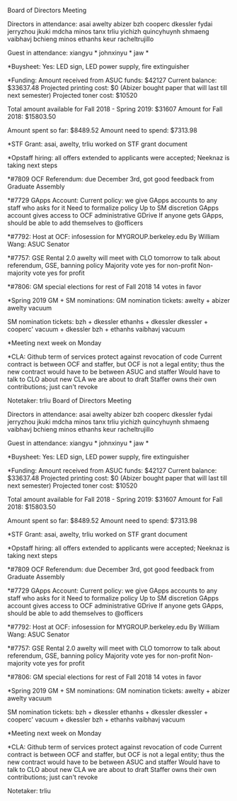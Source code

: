 Board of Directors Meeting

Directors in attendance:
asai
awelty
abizer
bzh
cooperc
dkessler
fydai
jerryzhou
jkuki
mdcha
minos
tanx
trliu
yichizh
quincyhuynh
shmaeng
vaibhavj
bchieng
minos
ethanhs
keur
racheltrujillo

Guest in attendance:
xiangyu *
johnxinyu *
jaw *

*Buysheet:
Yes: LED sign, LED power supply, fire extinguisher

*Funding:
Amount received from ASUC funds: $42127
Current balance: $33637.48
Projected printing cost: $0 (Abizer bought paper that will last till next semester)
Projected toner cost: $10520

Total amount available for Fall 2018 - Spring 2019: $31607
Amount for Fall 2018: $15803.50

Amount spent so far: $8489.52
Amount need to spend: $7313.98


*STF Grant: asai, awelty, trliu worked on STF grant document


*Opstaff hiring: all offers extended to applicants were accepted; Neeknaz is taking next steps


*#7809 OCF Referendum: due December 3rd, got good feedback from Graduate Assembly


*#7729 GApps Account:
Current policy: we give GApps accounts to any staff who asks for it
Need to formalize policy
Up to SM discretion
GApps account gives access to OCF administrative GDrive
If anyone gets GApps, should be able to add themselves to @officers


*#7792: Host at OCF: infosession for MYGROUP.berkeley.edu
By William Wang: ASUC Senator


*#7757: GSE Rental 2.0
awelty will meet with CLO tomorrow to talk about referendum, GSE, banning policy
Majority vote yes for non-profit
Non-majority vote yes for profit


*#7806: GM special elections for rest of Fall 2018
14 votes in favor


*Spring 2019 GM + SM nominations:
GM nomination tickets:
awelty + abizer
awelty
vacuum

SM nomination tickets:
bzh + dkessler
ethanhs + dkessler
dkessler + cooperc'
vacuum + dkessler
bzh + ethanhs
vaibhavj
vacuum


*Meeting next week on Monday


*CLA:
Github term of services protect against revocation of code
Current contract is between OCF and staffer, but OCF is not a legal entity; thus the new contract would have to be between ASUC and staffer
Would have to talk to CLO about new CLA we are about to draft
Staffer owns their own contributions; just can't revoke


Notetaker: trliu
Board of Directors Meeting

Directors in attendance:
asai
awelty
abizer
bzh
cooperc
dkessler
fydai
jerryzhou
jkuki
mdcha
minos
tanx
trliu
yichizh
quincyhuynh
shmaeng
vaibhavj
bchieng
minos
ethanhs
keur
racheltrujillo

Guest in attendance:
xiangyu *
johnxinyu *
jaw *

*Buysheet:
Yes: LED sign, LED power supply, fire extinguisher

*Funding:
Amount received from ASUC funds: $42127
Current balance: $33637.48
Projected printing cost: $0 (Abizer bought paper that will last till next semester)
Projected toner cost: $10520

Total amount available for Fall 2018 - Spring 2019: $31607
Amount for Fall 2018: $15803.50

Amount spent so far: $8489.52
Amount need to spend: $7313.98


*STF Grant: asai, awelty, trliu worked on STF grant document


*Opstaff hiring: all offers extended to applicants were accepted; Neeknaz is taking next steps


*#7809 OCF Referendum: due December 3rd, got good feedback from Graduate Assembly


*#7729 GApps Account:
Current policy: we give GApps accounts to any staff who asks for it
Need to formalize policy
Up to SM discretion
GApps account gives access to OCF administrative GDrive
If anyone gets GApps, should be able to add themselves to @officers


*#7792: Host at OCF: infosession for MYGROUP.berkeley.edu
By William Wang: ASUC Senator


*#7757: GSE Rental 2.0
awelty will meet with CLO tomorrow to talk about referendum, GSE, banning policy
Majority vote yes for non-profit
Non-majority vote yes for profit


*#7806: GM special elections for rest of Fall 2018
14 votes in favor


*Spring 2019 GM + SM nominations:
GM nomination tickets:
awelty + abizer
awelty
vacuum

SM nomination tickets:
bzh + dkessler
ethanhs + dkessler
dkessler + cooperc'
vacuum + dkessler
bzh + ethanhs
vaibhavj
vacuum


*Meeting next week on Monday


*CLA:
Github term of services protect against revocation of code
Current contract is between OCF and staffer, but OCF is not a legal entity; thus the new contract would have to be between ASUC and staffer
Would have to talk to CLO about new CLA we are about to draft
Staffer owns their own contributions; just can't revoke


Notetaker: trliu
